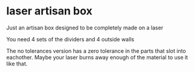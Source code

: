 # laser artisan box
 Just an artisan box designed to be completely made on a laser

You need 4 sets of the dividers and 4 outside walls

The no tolerances version has a zero tolerance in the parts that slot into eachother. Maybe your laser burns away enough of the material to use it like that.
